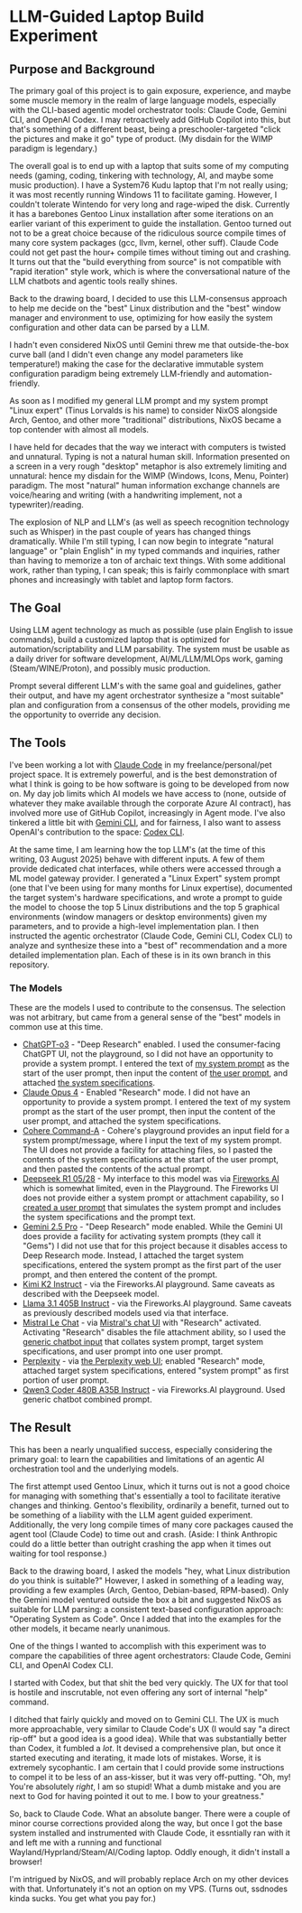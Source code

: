 # LLM-Guided Laptop Build Experiment

## Purpose and Background

The primary goal of this project is to gain exposure, experience, and maybe some muscle memory in the realm of large language models, especially with the CLI-based agentic model orchestrator tools: Claude Code, Gemini CLI, and OpenAI Codex. I may retroactively add GitHub Copilot into this, but that's something of a different beast, being a preschooler-targeted "click the pictures and make it go" type of product. (My disdain for the WIMP paradigm is legendary.)  

The overall goal is to end up with a laptop that suits some of my computing needs (gaming, coding, tinkering with technology, AI, and maybe some music production). I have a System76 Kudu laptop that I'm not really using; it was most recently running Windows 11 to facilitate gaming. However, I couldn't tolerate Wintendo for very long and rage-wiped the disk. Currently it has a barebones Gentoo Linux installation after some iterations on an earlier variant of this experiment to guide the installation. Gentoo turned out not to be a great choice because of the ridiculous source compile times of many core system packages (gcc, llvm, kernel, other suff). Claude Code could not get past the hour+ compile times without timing out and crashing. It turns out that the "build everything from source" is not compatible with "rapid iteration" style work, which is where the conversational nature of the LLM chatbots and agentic tools really shines.  

Back to the drawing board, I decided to use this LLM-consensus approach to help me decide on the "best" Linux distribution and the "best" window manager and environment to use, optimizing for how easily the system configuration and other data can be parsed by a LLM.  

I hadn't even considered NixOS until Gemini threw me that outside-the-box curve ball (and I didn't even change any model parameters like temperature!) making the case for the declarative immutable system configuration paradigm being extremely LLM-friendly and automation-friendly.  

As soon as I modified my general LLM prompt and my system prompt "Linux expert" (Tinus Lorvalds is his name) to consider NixOS alongside Arch, Gentoo, and other more "traditional" distributions, NixOS became a top contender with almost all models.  

I have held for decades that the way we interact with computers is twisted and unnatural. Typing is not a natural human skill. Information presented on a screen in a very rough "desktop" metaphor is also extremely limiting and unnatural: hence my disdain for the WIMP (Windows, Icons, Menu, Pointer) paradigm. The most "natural" human information exchange channels are voice/hearing and writing (with a handwriting implement, not a typewriter)/reading.  

The explosion of NLP and LLM's (as well as speech recognition technology such as Whisper) in the past couple of years has changed things dramatically. While I'm still typing, I can now begin to integrate "natural language" or "plain English" in my typed commands and inquiries, rather than having to memorize a ton of archaic text things. With some additional work, rather than typing, I can speak; this is fairly commonplace with smart phones and increasingly with tablet and laptop form factors.  

## The Goal

Using LLM agent technology as much as possible (use plain English to issue commands), build a customized laptop that is optimized for automation/scriptability and LLM parsability. The system must be usable as a daily driver for software development, AI/ML/LLM/MLOps work, gaming (Steam/WINE/Proton), and possibly music production.  

Prompt several different LLM's with the same goal and guidelines, gather their output, and have my agent orchestrator synthesize a "most suitable" plan and configuration from a consensus of the other models, providing me the opportunity to override any decision.  

## The Tools

I've been working a lot with [Claude Code](https://www.anthropic.com/claude-code) in my freelance/personal/pet project space. It is extremely powerful, and is the best demonstration of what I think is going to be how software is going to be developed from now on. My day job limits which AI models we have access to (none, outside of whatever they make available through the corporate Azure AI contract), has involved more use of GitHub Copilot, increasingly in Agent mode. I've also tinkered a little bit with [Gemini CLI](https://github.com/google-gemini/gemini-cli), and for fairness, I also want to assess OpenAI's contribution to the space: [Codex CLI](https://help.openai.com/en/articles/11096431-openai-codex-cli-getting-started).  

At the same time, I am learning how the top LLM's (at the time of this writing, 03 August 2025) behave with different inputs. A few of them provide dedicated chat interfaces, while others were accessed through a ML model gateway provider. I generated a "Linux Expert" system prompt (one that I've been using for many months for Linux expertise), documented the target system's hardware specifications, and wrote a prompt to guide the model to choose the top 5 Linux distributions and the top 5 graphical environments (window managers or desktop environments) given my parameters, and to provide a high-level implementation plan. I then instructed the agentic orchestrator (Claude Code, Gemini CLI, Codex CLI) to analyze and synthesize these into a "best of" recommendation and a more detailed implementation plan. Each of these is in its own branch in this repository.

### The Models

These are the models I used to contribute to the consensus. The selection was not arbitrary, but came from a general sense of the "best" models in common use at this time.  

- [ChatGPT-o3](llm-responses/chatgpt-o3-deepresearch.md) - "Deep Research" enabled. I used the consumer-facing ChatGPT UI, not the playground, so I did not have an opportunity to provide a system prompt. I entered the text of [my system prompt](llm-inputs/linux-sme-system-prompt.md) as the start of the user prompt, then input the content of [the user prompt](llm-inputs/initial-llm-prompt.md), and attached [the system specifications](llm-inputs/gimli-system-specifications.md).
- [Claude Opus 4](llm-responses/claude-opus-4-research.md) - Enabled "Research" mode. I did not have an opportunity to provide a system prompt. I entered the text of my system prompt as the start of the user prompt, then input the content of the user prompt, and attached the system specifications.
- [Cohere Command-A](llm-responses/cohere-command-a-03-2025.md) - Cohere's playground provides an input field for a system prompt/message, where I input the text of my system prompt. The UI does not provide a facility for attaching files, so I pasted the contents of the system specifications at the start of the user prompt, and then pasted the contents of the actual prompt.
- [Deepseek R1 05/28](llm-responses/deepseek-r1-0528.md) - My interface to this model was via [Fireworks AI](https://app.fireworks.ai) which is somewhat limited, even in the Playground. The Fireworks UI does not provide either a system prompt or attachment capability, so I [created a user prompt](llm-inputs/generic-chatbot-input.md) that simulates the system prompt and includes the system specifications and the prompt text.
- [Gemini 2.5 Pro](llm-responses/gemini-2.5-pro-deep-research.md) - "Deep Research" mode enabled. While the Gemini UI does provide a facility for activating system prompts (they call it "Gems") I did not use that for this project because it disables access to Deep Research mode. Instead, I attached the target system specifications, entered the system prompt as the first part of the user prompt, and then entered the content of the prompt.
- [Kimi K2 Instruct](llm-responses/kimi-k2-instruct.md) - via the Fireworks.AI playground. Same caveats as described with the Deepseek model.
- [Llama 3.1 405B Instruct](llm-responses/llama.md) - via the Fireworks.AI playground. Same caveats as previously described models used via that interface.
- [Mistral Le Chat](llm-responses/mistral.md) - via [Mistral's chat UI](https://chat.mistral.ai/chat) with "Research" activated. Activating "Research" disables the file attachment ability, so I used the [generic chatbot input](llm-inputs/generic-chatbot-input.md) that collates system prompt, target system specifications, and user prompt into one user prompt.
- [Perplexity](llm-responses/perplexity-research.md) - via [the Perplexity web UI](https://www.perplexity.ai/); enabled "Research" mode, attached target system specifications, entered "system prompt" as first portion of user prompt.
- [Qwen3 Coder 480B A35B Instruct](llm-responses/qwen.md) - via Fireworks.AI playground. Used generic chatbot combined prompt.

## The Result

This has been a nearly unqualified success, especially considering the primary goal: to learn the capabilities and limitations of an agentic AI orchestration tool and the underlying models.  

The first attempt used Gentoo Linux, which it turns out is not a good choice for managing with something that's essentially a tool to facilitate iterative changes and thinking. Gentoo's flexibility, ordinarily a benefit, turned out to be something of a liability with the LLM agent guided experiment. Additionally, the very long compile times of many core packages caused the agent tool (Claude Code) to time out and crash. (Aside: I think Anthropic could do a little better than outright crashing the app when it times out waiting for tool response.)  

Back to the drawing board, I asked the models "hey, what Linux distribution do you think is suitable?" However, I asked in something of a leading way, providing a few examples (Arch, Gentoo, Debian-based, RPM-based). Only the Gemini model ventured outside the box a bit and suggested NixOS as suitable for LLM parsing: a consistent text-based configuration approach: "Operating System as Code". Once I added that into the examples for the other models, it became nearly unanimous.  

One of the things I wanted to accomplish with this experiment was to compare the capabilities of three agent orchestrators: Claude Code, Gemini CLI, and OpenAI Codex CLI.  

I started with Codex, but that shit the bed very quickly. The UX for that tool is hostile and inscrutable, not even offering any sort of internal "help" command.  

I ditched that fairly quickly and moved on to Gemini CLI. The UX is much more approachable, very similar to Claude Code's UX (I would say "a direct rip-off" but a good idea is a good idea). While that was substantially better than Codex, it fumbled a _lot_. It devised a comprehensive plan, but once it started executing and iterating, it made lots of mistakes. Worse, it is extremely sycophantic. I am certain that I could provide some instructions to compel it to be less of an ass-kisser, but it was very off-putting. "Oh, my! You're absolutely _right_, I am so stupid! What a dumb mistake and you are next to God for having pointed it out to me. I bow to your greatness."  

So, back to Claude Code. What an absolute banger. There were a couple of minor course corrections provided along the way, but once I got the base system installed and instrumented with Claude Code, it essntially ran with it and left me with a running and functional Wayland/Hyprland/Steam/AI/Coding laptop. Oddly enough, it didn't install a browser!  

I'm intrigued by NixOS, and will probably replace Arch on my other devices with that. Unfortunately it's not an option on my VPS. (Turns out, ssdnodes kinda sucks. You get what you pay for.)
